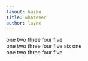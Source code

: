 ```yaml
---
layout: haiku
title: whatever
author: layne
---
```


one two three four five <br>
one two three four five six one <br>
one two three four five <br>

